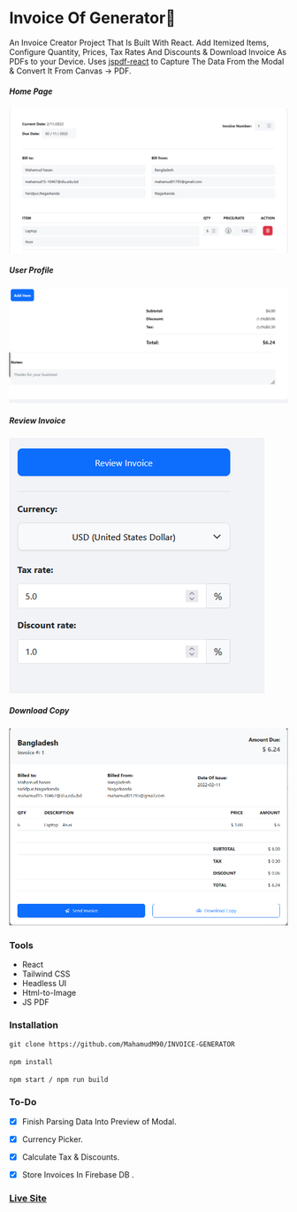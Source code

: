 # Invoice Of Generator🧾

An Invoice Creator Project That Is Built With React. Add Itemized Items, Configure Quantity, Prices, Tax Rates And Discounts & Download Invoice As PDFs to your Device. Uses [jspdf-react](https://www.npmjs.com/package/jspdf-react) to Capture The Data From the Modal & Convert It From Canvas -> PDF.



##### Home Page

![ScreenShot Of Form](screenshots/a.png)



##### User Profile

![ScreenShot of Form](screenshots/b.png)



##### Review Invoice

![ScreenShot of Form](screenshots/c.png)



##### Download Copy

![ScreenShot of Form](screenshots/d.png)

### Tools

- React
- Tailwind CSS
- Headless UI
- Html-to-Image
- JS PDF


### Installation

```
git clone https://github.com/MahamudM90/INVOICE-GENERATOR

npm install

npm start / npm run build
```

### To-Do
- [x] Finish Parsing Data Into Preview of Modal.

- [x] Currency Picker.

- [x] Calculate Tax & Discounts.

- [x] Store Invoices In Firebase DB .


 ###    [Live Site](https://invoice-generator-react.netlify.app/) 
